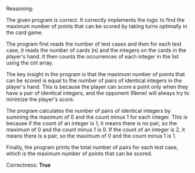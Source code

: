 Reasoning: 

The given program is correct. It correctly implements the logic to find the maximum number of points that can be scored by taking turns optimally in the card game. 

The program first reads the number of test cases and then for each test case, it reads the number of cards (n) and the integers on the cards in the player's hand. It then counts the occurrences of each integer in the list using the cnt array. 

The key insight in the program is that the maximum number of points that can be scored is equal to the number of pairs of identical integers in the player's hand. This is because the player can score a point only when they have a pair of identical integers, and the opponent (Nene) will always try to minimize the player's score. 

The program calculates the number of pairs of identical integers by summing the maximum of 0 and the count minus 1 for each integer. This is because if the count of an integer is 1, it means there is no pair, so the maximum of 0 and the count minus 1 is 0. If the count of an integer is 2, it means there is a pair, so the maximum of 0 and the count minus 1 is 1. 

Finally, the program prints the total number of pairs for each test case, which is the maximum number of points that can be scored.

Correctness: **True**